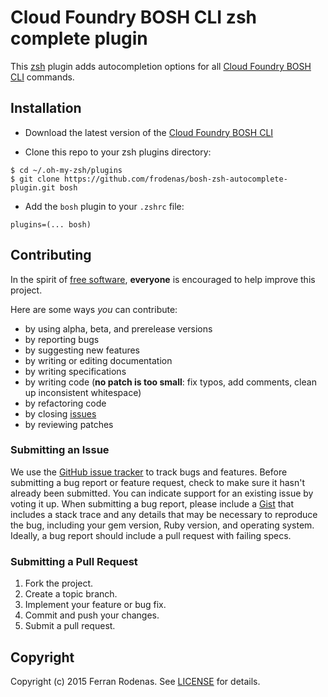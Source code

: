 # Cloud Foundry BOSH CLI zsh complete plugin

This [zsh](http://www.zsh.org/) plugin adds autocompletion options for all [Cloud Foundry BOSH CLI](http://bosh.io/docs/bosh-cli.html) commands.

## Installation

* Download the latest version of the [Cloud Foundry BOSH CLI](http://bosh.io/docs/bosh-cli.html)

* Clone this repo to your zsh plugins directory:

```
$ cd ~/.oh-my-zsh/plugins
$ git clone https://github.com/frodenas/bosh-zsh-autocomplete-plugin.git bosh
```

* Add the `bosh` plugin to your `.zshrc` file:

```
plugins=(... bosh)
```

## Contributing

In the spirit of [free software](http://www.fsf.org/licensing/essays/free-sw.html), **everyone** is encouraged to help improve this project.

Here are some ways *you* can contribute:

* by using alpha, beta, and prerelease versions
* by reporting bugs
* by suggesting new features
* by writing or editing documentation
* by writing specifications
* by writing code (**no patch is too small**: fix typos, add comments, clean up inconsistent whitespace)
* by refactoring code
* by closing [issues](https://github.com/frodenas/bosh-zsh-autocomplete-plugin/issues)
* by reviewing patches

### Submitting an Issue
We use the [GitHub issue tracker](https://github.com/frodenas/bosh-zsh-autocomplete-plugin/issues) to track bugs and features.
Before submitting a bug report or feature request, check to make sure it hasn't already been submitted. You can indicate
support for an existing issue by voting it up. When submitting a bug report, please include a
[Gist](http://gist.github.com/) that includes a stack trace and any details that may be necessary to reproduce the bug,
including your gem version, Ruby version, and operating system. Ideally, a bug report should include a pull request with
 failing specs.

### Submitting a Pull Request

1. Fork the project.
2. Create a topic branch.
3. Implement your feature or bug fix.
4. Commit and push your changes.
5. Submit a pull request.

## Copyright

Copyright (c) 2015 Ferran Rodenas. See [LICENSE](https://github.com/frodenas/bosh-zsh-autocomplete-plugin/blob/master/LICENSE) for details.
